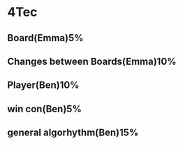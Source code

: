 # 4Tec
## Board(Emma)5%
## Changes between Boards(Emma)10%
## Player(Ben)10%
## win con(Ben)5%
## general algorhythm(Ben)15%
